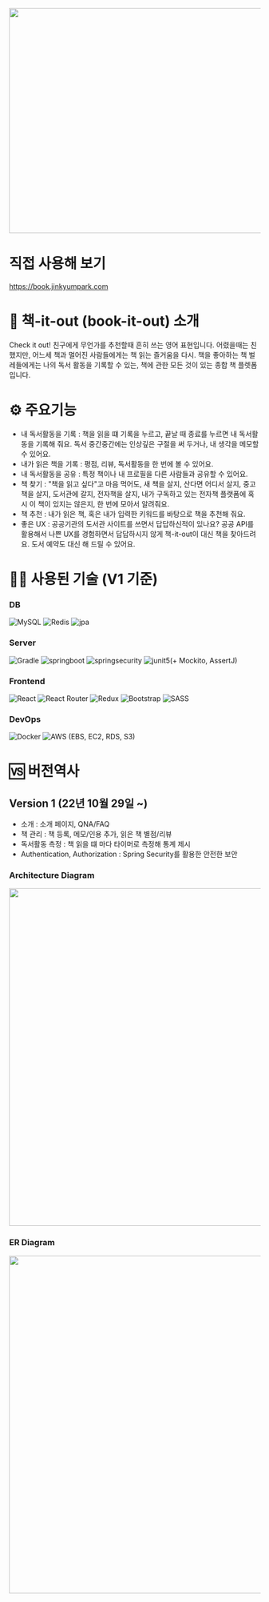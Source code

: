 <p align="center">
  <img width="600" height="450" src="https://www.jinkyumpark.com/static/media/book-it-out.1b62adcff460809f72c7.png">  
</p>

# 직접 사용해 보기
https://book.jinkyumpark.com

# 📗 책-it-out (book-it-out) 소개
Check it out! 친구에게 무언가를 추천할때 흔히 쓰는 영어 표현입니다.
어렸을때는 친했지만, 어느세 책과 멀어진 사람들에게는 책 읽는 즐거움을 다시.
책을 좋아하는 책 벌레들에게는 나의 독서 활동을 기록할 수 있는,
책에 관한 모든 것이 있는 종합 책 플렛폼입니다.

# ⚙️ 주요기능
-   내 독서활동을 기록 : 책을 읽을 떄 기록을 누르고, 끝날 때 종료를 누르면 내 독서활동을 기록해 줘요. 독서 중간중간에는 인상깊은 구절을 써 두거나, 내 생각을 메모할 수 있어요.
-   내가 읽은 책을 기록 : 평점, 리뷰, 독서활동을 한 번에 볼 수 있어요.
-   내 독서활동을 공유 : 특정 책이나 내 프로필을 다른 사람들과 공유할 수 있어요.
-   책 찾기 : "책을 읽고 싶다"고 마음 먹어도, 새 책을 살지, 산다면 어디서 살지, 중고책을 살지, 도서관에 갈지, 전자책을 살지, 내가 구독하고 있는 전자책 플랫폼에 혹시 이 책이 있지는 않은지, 한 번에 모아서 알려줘요.
-   책 추천 : 내가 읽은 책, 혹은 내가 입력한 키워드를 바탕으로 책을 추천해 줘요.
-   좋은 UX : 공공기관의 도서관 사이트를 쓰면서 답답하신적이 있나요? 공공 API를 활용해서 나쁜 UX를 경험하면서 답답하시지 않게 책-it-out이 대신 책을 찾아드려요. 도서 예약도 대신 해 드릴 수 있어요.

# 🧑‍🔧 사용된 기술 (V1 기준)
### DB
![MySQL](https://img.shields.io/badge/mysql-%2300f.svg?style=for-the-badge&logo=mysql&logoColor=white)
![Redis](https://img.shields.io/badge/redis-%23DD0031.svg?style=for-the-badge&logo=redis&logoColor=white)
![jpa](https://img.shields.io/badge/JPA-%236DB33F.svg?style=for-the-badge&logo=spring&logoColor=white)

### Server
![Gradle](https://img.shields.io/badge/Gradle-02303A.svg?style=for-the-badge&logo=Gradle&logoColor=white)
![springboot](https://img.shields.io/badge/Springboot-6DB33F?style=for-the-badge&logo=SpringBoot&logoColor=white)
![springsecurity](https://img.shields.io/badge/Spring_Security-6DB33F?style=for-the-badge&logo=Spring-Security&logoColor=white)
![junit5](https://img.shields.io/badge/JUnit5-25A162?style=for-the-badge&logo=JUnit5&logoColor=white)(+ Mockito, AssertJ)

### Frontend
![React](https://img.shields.io/badge/react-%2320232a.svg?style=for-the-badge&logo=react&logoColor=%2361DAFB)
![React Router](https://img.shields.io/badge/React_Router-CA4245?style=for-the-badge&logo=react-router&logoColor=white)
![Redux](https://img.shields.io/badge/redux-%23593d88.svg?style=for-the-badge&logo=redux&logoColor=white)
![Bootstrap](https://img.shields.io/badge/bootstrap-%23563D7C.svg?style=for-the-badge&logo=bootstrap&logoColor=white)
![SASS](https://img.shields.io/badge/SASS-hotpink.svg?style=for-the-badge&logo=SASS&logoColor=white)

### DevOps
![Docker](https://img.shields.io/badge/docker-%230db7ed.svg?style=for-the-badge&logo=docker&logoColor=white)
![AWS](https://img.shields.io/badge/AWS-%23FF9900.svg?style=for-the-badge&logo=amazon-aws&logoColor=white) (EBS, EC2, RDS, S3)

# 🆚 버전역사
## Version 1 (22년 10월 29일 ~)
-   소개 : 소개 페이지, QNA/FAQ
-   책 관리 : 책 등록, 메모/인용 추가, 읽은 책 별점/리뷰
-   독서활동 측정 : 책 읽을 떄 마다 타이머로 측정해 통계 제시
-   Authentication, Authorization : Spring Security를 활용한 안전한 보안

### Architecture Diagram
<p align="center">
  <img width="900" height="675" src="https://user-images.githubusercontent.com/61900235/208791246-55ec74ce-200e-4ddf-9250-2634a54dd277.png">  
</p>

### ER Diagram
<p align="center">
  <img width="900" height="675" src="https://user-images.githubusercontent.com/61900235/208791254-e5cfce24-8fe4-4d60-9441-a37d324c42c0.png">  
</p>
